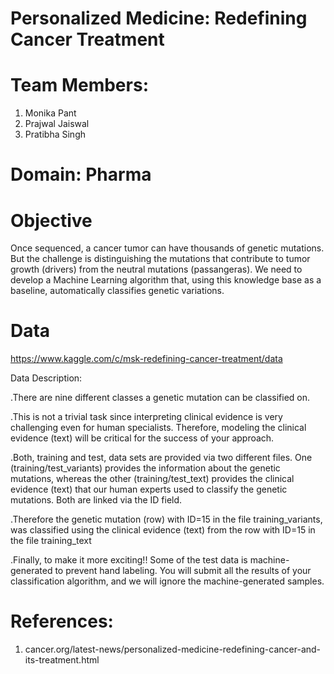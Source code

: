 # Personalized Medicine: Redefining Cancer Treatment

# Team Members:
1. Monika Pant
2. Prajwal Jaiswal
3. Pratibha Singh
  
# Domain: Pharma
  
# Objective
Once sequenced, a cancer tumor can have thousands of genetic mutations. But the challenge is distinguishing the mutations that contribute to tumor growth (drivers) from the neutral mutations (passangeras). We need to develop a Machine Learning algorithm that, using this knowledge base as a baseline, automatically classifies genetic variations.

# Data
https://www.kaggle.com/c/msk-redefining-cancer-treatment/data

Data Description:

.There are nine different classes a genetic mutation can be classified on.

.This is not a trivial task since interpreting clinical evidence is very challenging even for human specialists. Therefore, modeling the clinical evidence (text) will be critical for the success of your approach.

.Both, training and test, data sets are provided via two different files. One (training/test_variants) provides the information about the genetic mutations, whereas the other (training/test_text) provides the clinical evidence (text) that our human experts used to classify the genetic mutations. Both are linked via the ID field.

.Therefore the genetic mutation (row) with ID=15 in the file training_variants, was classified using the clinical evidence (text) from the row with ID=15 in the file training_text

.Finally, to make it more exciting!! Some of the test data is machine-generated to prevent hand labeling. You will submit all the results of your classification algorithm, and we will ignore the machine-generated samples. 

# References:
1. cancer.org/latest-news/personalized-medicine-redefining-cancer-and-its-treatment.html





